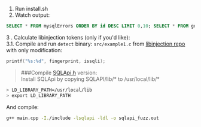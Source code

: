 1. Run install.sh  
2. Watch output:    
```sql  
SELECT * FROM mysqlErrors ORDER BY id DESC LIMIT 0,10; SELECT * FROM good ORDER BY id DESC LIMIT 0,10;  
```  
3 . Calculate libinjection tokens (only if you'd like):  
3.1. Compile and run `detect` binary: `src/example1.c` from [libinjection repo](https://github.com/client9/libinjection) with only modification:
```c++
printf("%s:%d", fingerprint, issqli);
```

> ###Compile [SQLApi.h](http://www.sqlapi.com/Download/index.html) version:    
> Install SQLApi by copying SQLAPI/lib/* to /usr/local/lib/*  
```bash
> LD_LIBRARY_PATH=/usr/local/lib
> export LD_LIBRARY_PATH
```
And compile:
```bash
g++ main.cpp -I./include -lsqlapi -ldl -o sqlapi_fuzz.out 
``` 
